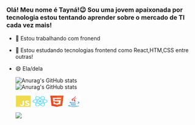 ### Olá! Meu nome é Tayná!😉 Sou uma jovem apaixonada por tecnologia estou tentando aprender sobre o mercado de TI cada vez mais!

- 🔭 Estou trabalhando com fronend
- 🌱 Estou estudando tecnologias frontend como React,HTM,CSS entre outras!
- 😄 Ela/dela

  ![Anurag's GitHub stats](https://github-readme-stats.vercel.app/api?username=Taynasg&show_icons=true&theme=merko)   
  ![Anurag's GitHub stats](https://github-readme-stats.vercel.app/api/top-langs/?username=Taynasg&show_icons=true&theme=merko)


  <img align="center" alt="Tayná-Js" height="30" width="40" src="https://raw.githubusercontent.com/devicons/devicon/master/icons/javascript/javascript-plain.svg">
  <img align="center" alt="Tayná-React" height="30" width="40" src="https://raw.githubusercontent.com/devicons/devicon/master/icons/react/react-original.svg">
  <img align="center" alt="Tayná-HTML" height="30" width="40" src="https://raw.githubusercontent.com/devicons/devicon/master/icons/html5/html5-original.svg">
  <img align="center" alt="Tayná-Java" height="30" width="40" src="https://raw.githubusercontent.com/devicons/devicon/master/icons/java/java-original.svg">       

    <a href="https://www.linkedin.com/in/tayná-soares-guimarães-1aa5a2243" target="_blank"><img src="https://img.shields.io/badge/-LinkedIn-%230077B5?style=for-the-    badge&logo=linkedin&logoColor=white" target="_blank"></a> 

